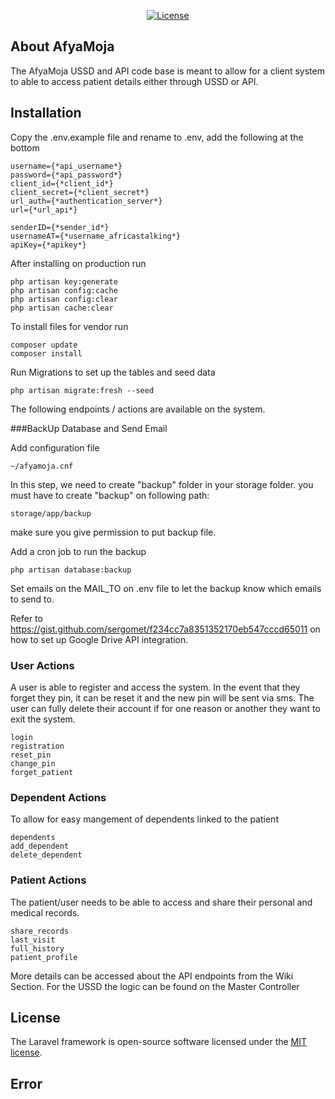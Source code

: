 <p align="center">
<a href="https://packagist.org/packages/laravel/framework"><img src="https://poser.pugx.org/laravel/framework/license.svg" alt="License"></a>
</p>

## About AfyaMoja

The AfyaMoja USSD and API code base is meant to allow for a client system to able to access patient details either through USSD or API.

## Installation

Copy the .env.example file and rename to .env, add the following at the bottom

    username={*api_username*}
    password={*api_password*}
    client_id={*client_id*}
    client_secret={*client_secret*}
    url_auth={*authentication_server*}
    url={*url_api*}

    senderID={*sender_id*}
    usernameAT={*username_africastalking*}
    apiKey={*apikey*}

After installing on production run

    php artisan key:generate
    php artisan config:cache
    php artisan config:clear
    php artisan cache:clear

To install files for vendor run

    composer update
    composer install

Run Migrations to set up the tables and seed data

    php artisan migrate:fresh --seed

The following endpoints / actions are available on the system.

###BackUp Database and Send Email

Add configuration file

    ~/afyamoja.cnf

In this step, we need to create "backup" folder in your storage folder. you must have to create "backup" on following path:

    storage/app/backup

make sure you give permission to put backup file.

Add a cron job to run the backup

    php artisan database:backup

Set emails on the MAIL_TO on .env file to let the backup know which emails to send to.

Refer to https://gist.github.com/sergomet/f234cc7a8351352170eb547cccd65011 on how to set up Google Drive API integration.

### User Actions

A user is able to register and access the system.
In the event that they forget they pin, it can be reset it and the new pin will be sent via sms.
The user can fully delete their account if for one reason or another they want to exit the system.

    login
    registration
    reset_pin
    change_pin
    forget_patient

### Dependent Actions

To allow for easy mangement of dependents linked to the patient

    dependents
    add_dependent
    delete_dependent

### Patient Actions

The patient/user needs to be able to access and share their personal and medical records.

    share_records
    last_visit
    full_history
    patient_profile

More details can be accessed about the API endpoints from the Wiki Section.
For the USSD the logic can be found on the Master Controller

## License

The Laravel framework is open-source software licensed under the [MIT license](https://opensource.org/licenses/MIT).

## Error
